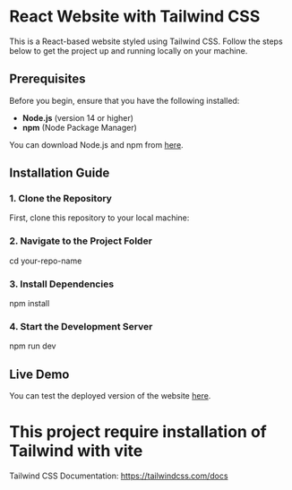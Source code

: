 # React Website with Tailwind CSS

This is a React-based website styled using Tailwind CSS. Follow the steps below to get the project up and running locally on your machine.

## Prerequisites

Before you begin, ensure that you have the following installed:

- **Node.js** (version 14 or higher)
- **npm** (Node Package Manager)

You can download Node.js and npm from [here](https://nodejs.org/).

## Installation Guide

### 1. Clone the Repository

First, clone this repository to your local machine:

### 2. Navigate to the Project Folder
cd your-repo-name


### 3. Install Dependencies
npm install


### 4. Start the Development Server
npm run dev

## Live Demo

You can test the deployed version of the website [here](https://todo-assignment-dy191odwd-apoorv-rajs-projects.vercel.app/).

# This project require installation of Tailwind with vite 

Tailwind CSS Documentation: https://tailwindcss.com/docs


